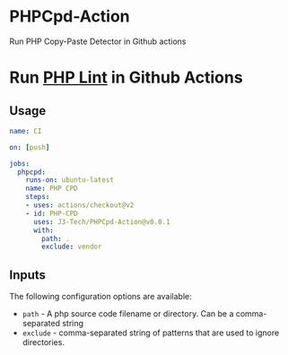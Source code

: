 # PHPCpd-Action
Run PHP Copy-Paste Detector in Github actions

# Run [PHP Lint](https://github.com/sebastianbergmann/phpcpd) in Github Actions

Usage
-----

```yaml
name: CI

on: [push]

jobs:
  phpcpd:
    runs-on: ubuntu-latest
    name: PHP CPD
    steps:
    - uses: actions/checkout@v2
    - id: PHP-CPD
      uses: J3-Tech/PHPCpd-Action@v0.0.1
      with:
        path: .
        exclude: vendor
```

Inputs
------

The following configuration options are available:

+ `path` - A php source code filename or directory. Can be a comma-separated string
+ `exclude` - comma-separated string of patterns that are used to ignore directories.
